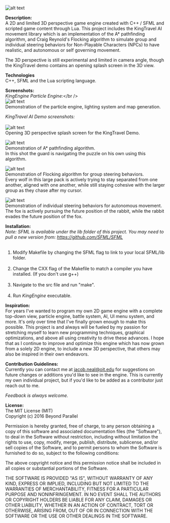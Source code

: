 ![alt text](src/images/KingEngineLogo.png)<br />

<b>Description:</b><br />
A 2D and limited 3D perspective game engine created with C++ / SFML and scripted game content through Lua. This project
includes the KingTravel AI movement library which is an implementation of the A* pathfinding algorithm, and
Craig Reynold's Flocking algorithm to simulate group and individual steering behaviors for Non-Playable Characters (NPCs) to have realistic, and autonomous or self governing movement.

The 3D perspective is still experimental and limited in camera angle, though the KingTravel demo contains an opening splash screen in the 3D view.

<b>Technologies</b><br />
C++, SFML and the Lua scripting language.

<b>Screenshots:</b><br />
<i>KingEngine Particle Engine:</i></br /><br />
![alt text](src/images/KingEngine_particle_engine.gif)<br />
Demonstration of the particle engine, lighting system and map generation.<br />

<i>KingTravel AI Demo screenshots:</i><br /><br />
![alt text](src/images/KingTravelDemo_1.png)<br />
Opening 3D perspective splash screen for the KingTravel Demo.<br />

![alt text](src/images/KingTravelDemo_2.png)<br />
Demonstration of A* pathfinding algorithm.<br />
In this shot the guard is navigating the puzzle on his own using this algorithm.<br />

![alt text](src/images/KingTravelDemo_3.png)<br />
Demonstration of Flocking algorithm for group steering behaviors.<br />
Every wolf in this large pack is actively trying to stay separated from one another,
aligned with one another, while still staying cohesive with the larger group as they chase after my cursor.<br />

![alt text](src/images/KingTravelDemo_4.png)<br />
Demonstration of individual steering behaviors for autonomous movement.<br />
The fox is actively pursuing the future position of the rabbit, while the rabbit evades the future position of the fox.<br />

<b>Installation:</b><br />
<i>Note: SFML is available under the lib folder of this project. You may need to pull a new version from: https://github.com/SFML/SFML</i><br /><br />
1. Modify Makefile by changing the SFML flag to link to your local SFML/lib folder.<br /><br />
2. Change the CXX flag of the Makefile to match a compiler you have installed. (If you don't use g++)<br /><br />
3. Navigate to the src file and run "make".<br /><br />
4. Run <i>KingEngine</i> executable.<br />

<b>Inspiration:</b><br />
For years I've wanted to program my own 2D game engine with a complete top-down view, particle engine, battle system, AI, UI menu system, and more. It's only over time that I've finally grown enough to make this possible. This project is and always will be fueled by my passion for stretching myself to learn new programming techniques, graphical optimizations, and above all using creativity to drive these advances. I hope that as I continue to improve and optimize this engine which has now grown from a solely 2D engine, to include a new 3D perspective, that others may also be inspired in their own endeavors.

<b>Contribution Guidelines:</b><br />
Currently you can contact me at jacob.neal@oit.edu for suggestions on future changes or additions you'd like to
see in the engine. This is currently my own individual project, but if you'd like to be added as a contributor just reach out to me.<br />

<i>Feedback is always welcome.</i><br />

<b>License:</b><br />
The MIT License (MIT)<br />
Copyright (c) 2016 Beyond Parallel<br />

Permission is hereby granted, free of charge, to any person obtaining a copy of this software and associated documentation files (the "Software"), to deal in the Software without restriction, including without limitation the rights to use, copy, modify, merge, publish, distribute, sublicense, and/or sell copies of the Software, and to permit persons to whom the Software is furnished to do so, subject to the following conditions:<br />

The above copyright notice and this permission notice shall be included in all copies or substantial portions of the Software.<br />

THE SOFTWARE IS PROVIDED "AS IS", WITHOUT WARRANTY OF ANY KIND, EXPRESS OR IMPLIED, INCLUDING BUT NOT LIMITED TO THE WARRANTIES OF MERCHANTABILITY, FITNESS FOR A PARTICULAR PURPOSE AND NONINFRINGEMENT. IN NO EVENT SHALL THE AUTHORS OR COPYRIGHT HOLDERS BE LIABLE FOR ANY CLAIM, DAMAGES OR OTHER LIABILITY, WHETHER IN AN ACTION OF CONTRACT, TORT OR OTHERWISE, ARISING FROM, OUT OF OR IN CONNECTION WITH THE SOFTWARE OR THE USE OR OTHER DEALINGS IN THE SOFTWARE.<br />
